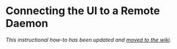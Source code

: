 # Connecting the UI to a Remote Daemon

_This instructional how-to has been updated and [moved to the wiki](https://github.com/mELON-Network/melon-blockchain/wiki/Connecting-the-UI-to-a-remote-daemon)._
